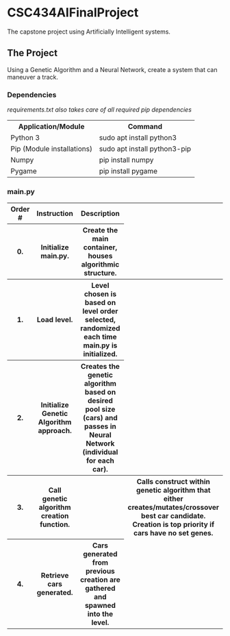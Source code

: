 # CSC434AIFinalProject
The capstone project using Artificially Intelligent systems.

<h2>The Project</h2>

<p>Using a Genetic Algorithm and a Neural Network, create a system that can maneuver a track.
</p>

<h3>Dependencies</h3>
<i>requirements.txt also takes care of all required pip dependencies</i>
<table>
	<tr>
		<th>Application/Module</td>
		<th>Command</th>
	</tr>
	<tr>
		<td>Python 3</td><td>sudo apt install python3</td>
	</tr>
	<tr>
		<td>Pip (Module installations)</td><td>sudo apt install python3-pip</td>
	</tr>
	<tr>
		<td>Numpy</td><td>pip install numpy</td>
	</tr>
	<tr>
		<td>Pygame</td><td>pip install pygame</td>
	</tr>
</table>

<h3>main.py</h3>
<table>
	<tr>
		<th>Order #</th>
		<th>Instruction</th>
		<th>Description</th>
	</tr>
	<tr>
		<th>0.</th>
		<th>Initialize main.py.</th>
		<th>Create the main container, houses algorithmic structure.</th>
	</tr>
	<tr>
		<th>1.</th>
		<th>Load level.</th>
		<th>Level chosen is based on level order selected, randomized each time main.py is initialized.<th>
	</tr>
	<tr>
		<th>2.</th>
		<th>Initialize Genetic Algorithm approach.</th>
		<th>Creates the genetic algorithm based on desired pool size (cars) and passes in Neural Network (individual for each car).</th>
	</tr>
	<tr>
		<th>3.</th>
		<th>Call genetic algorithm creation function.<th/>
		<th>Calls construct within genetic algorithm that either creates/mutates/crossover best car candidate. Creation is top priority if cars have no set genes.</th>
	</tr>
	<tr>
		<th>4.</th>
		<th>Retrieve cars generated.</th>
		<th>Cars generated from previous creation are gathered and spawned into the level.</th>
	</tr>
</table>


